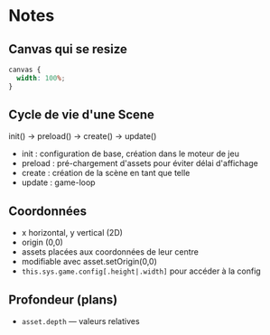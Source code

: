 # Notes

## Canvas qui se resize

``` css
canvas {
  width: 100%;
}
```

## Cycle de vie d'une Scene

init() -> preload() -> create() -> update()

- init : configuration de base, création dans le moteur de jeu
- preload : pré-chargement d'assets pour éviter délai d'affichage
- create : création de la scène en tant que telle
- update : game-loop

## Coordonnées

- x horizontal, y vertical (2D)
- origin (0,0)
- assets placées aux coordonnées de leur centre
- modifiable avec asset.setOrigin(0,0)
- `this.sys.game.config[.height|.width]` pour accéder à la config

## Profondeur (plans)

- `asset.depth` — valeurs relatives
